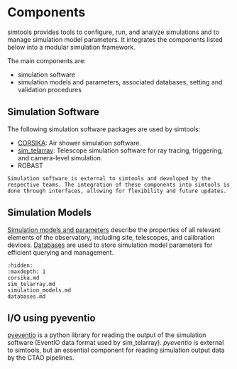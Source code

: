 # Components

simtools provides tools to configure, run, and analyze simulations and to manage simulation model parameters. It integrates the components listed below into a modular simulation framework.

The main components are:

- simulation software
- simulation models and parameters, associated databases, setting and validation procedures

## Simulation Software

The following simulation software packages are used by simtools:

- [CORSIKA](corsika.md): Air shower simulation software.
- [sim_telarray](sim_telarray.md): Telescope simulation software for ray tracing, triggering, and camera-level simulation.
- ROBAST

```{note}
Simulation software is external to simtools and developed by the respective teams. The integration of these components into simtools is done through interfaces, allowing for flexibility and future updates.
```

## Simulation Models

[Simulation models and parameters](simulation_models.md) describe the properties of all relevant elements of the observatory, including site, telescopes, and calibration devices.
[Databases](databases.md) are used to store simulation model parameters for efficient querying and management.

```{toctree}
:hidden:
:maxdepth: 1
corsika.md
sim_telarray.md
simulation_models.md
databases.md
```

## I/O using pyeventio

[pyeventio](https://github.com/cta-observatory/pyeventio) is a python library for reading the output of the simulation software (EventIO data format used by sim_telarray). *pyeventio* is external to simtools, but an essential component for reading simulation output data by the CTAO pipelines.
